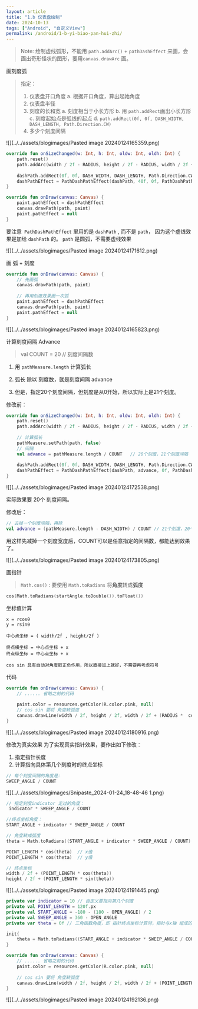 ```yaml
---
layout: article
title: "1.b 仪表盘绘制"
date: 2024-10-13
tags: ["Android", "自定义View"]
permalink: /android/1-b-yi-biao-pan-hui-zhi/
---
```


> Note:
> 绘制虚线弧形，不能用 `path.addArc()` + `pathDashEffect` 来画，会画出奇形怪状的图形，要用`canvas.drawArc` 画。

 画刻度弧
> 指定：
> 1. 仪表盘开口角度
> 	a. 根据开口角度，算出起始角度
> 1. 仪表盘半径
> 2. 刻度的长和宽
> 	a. 刻度相当于小长方形
> 	b. 用 `path.addRect`画出小长方形
> 	c. 刻度起始点是弧线的起点
> 	d. `path.addRect(0f, 0f, DASH_WIDTH, DASH_LENGTH, Path.Direction.CW)`
> 4. 多少个刻度间隔

![](../../assets/blogimages/Pasted image 20240124165359.png)

```kotlin
override fun onSizeChanged(w: Int, h: Int, oldw: Int, oldh: Int) {  
    path.reset()  
    path.addArc(width / 2f - RADIUS, height / 2f - RADIUS, width / 2f + RADIUS, height / 2f + RADIUS, startAngle, 360 - OPEN_ANGLE)  
  
    dashPath.addRect(0f, 0f, DASH_WIDTH, DASH_LENGTH, Path.Direction.CW)  
    dashPathEffect = PathDashPathEffect(dashPath, 40f, 0f, PathDashPathEffect.Style.ROTATE)  
}

override fun onDraw(canvas: Canvas) {     
    paint.pathEffect = dashPathEffect  
    canvas.drawPath(path, paint)  
    paint.pathEffect = null  
}
```

 要注意` PathDashPathEffect` 里用的是 `dashPath` , 而不是 `path`，
 因为这个虚线效果是加给 `dashPath` 的。  `path` 是圆弧，不需要虚线效果
 

![](../../assets/blogimages/Pasted image 20240124171612.png)

 画 弧 + 刻度

```kotlin
override fun onDraw(canvas: Canvas) {  
    // 先画弧  
    canvas.drawPath(path, paint)  
      
    // 再用刻度效果画一次弧  
    paint.pathEffect = dashPathEffect  
    canvas.drawPath(path, paint)  
    paint.pathEffect = null  
}
```

![](../../assets/blogimages/Pasted image 20240124165823.png)

 计算刻度间隔 Advance

> val COUNT = 20  // 刻度间隔数

1. 用 `pathMeasure.length` 计算弧长
2. 弧长 除以 刻度数，就是刻度间隔 advance

3. 但是，指定20个刻度间隔，但刻度是从0开始，所以实际上是21个刻度。

修改前：
```kotlin
override fun onSizeChanged(w: Int, h: Int, oldw: Int, oldh: Int) {  
    path.reset()  
    path.addArc(width / 2f - RADIUS, height / 2f - RADIUS, width / 2f + RADIUS, height / 2f + RADIUS, startAngle, 360 - OPEN_ANGLE)  
  
    // 计算弧长  
    pathMeasure.setPath(path, false)  
    // 间隔  
    val advance = pathMeasure.length / COUNT   // 20个刻度，21个刻度间隔
  
    dashPath.addRect(0f, 0f, DASH_WIDTH, DASH_LENGTH, Path.Direction.CW)  
    dashPathEffect = PathDashPathEffect(dashPath, advance, 0f, PathDashPathEffect.Style.ROTATE)  
}
```

![](../../assets/blogimages/Pasted image 20240124172538.png)

实际效果要 20个 刻度间隔。

修改后：
```kotlin
// 去掉一个刻度间隔，再除
val advance = (pathMeasure.length - DASH_WIDTH) / COUNT // 21个刻度，20个刻度间隔
```

用这样先减掉一个刻度宽度后，COUNT可以是任意指定的间隔数，都能达到效果了。

![](../../assets/blogimages/Pasted image 20240124173805.png)

 画指针

> `Math.cos()` :  要使用 `Math.toRadians` 将**角度**转成**弧度**
```kotlin
cos(Math.toRadians(startAngle.toDouble()).toFloat())
```

 坐标值计算

```
x = rcosθ
y = rsinθ

中心点坐标 = ( width/2f , height/2f )

终点横坐标 = 中心点坐标 + x
终点纵坐标 = 中心点坐标 + x

cos sin 具有自动对角度取正负作用，所以直接加上就好，不需要再考虑符号
```

 代码
```kotlin
override fun onDraw(canvas: Canvas) {  
    // ...... 省略之前的代码
  
    paint.color = resources.getColor(R.color.pink, null)  
    // cos sin 要将 角度转弧度  
    canvas.drawLine(width / 2f, height / 2f, width / 2f + (RADIUS *  cos(Math.toRadians(startAngle.toDouble()).toFloat())), height / 2f + (RADIUS * sin(Math.toRadians(startAngle.toDouble()).toFloat())), paint)
}
```

![](../../assets/blogimages/Pasted image 20240124180916.png)

 修改为真实效果
为了实现真实指针效果，要作出如下修改：
1. 指定指针长度
2. 计算指向具体第几个刻度时的终点坐标

```java
// 每个刻度间隔的角度是:
SWEEP_ANGLE / COUNT
```

![](../../assets/blogimages/Snipaste_2024-01-24_18-48-46 1.png)

```kotlin
// 指定刻度indicator 走过的角度：
 indicator * SWEEP_ANGLE / COUNT

//终点坐标角度：
START_ANGLE + indicator * SWEEP_ANGLE / COUNT

// 角度转成弧度
theta = Math.toRadians((START_ANGLE + indicator * SWEEP_ANGLE / COUNT).toDouble()).toFloat()

POINT_LENGTH * cos(theta)  // x值
POINT_LENGTH * cos(theta)  // y值

// 终点坐标
width / 2f + (POINT_LENGTH * cos(theta))   
height / 2f + (POINT_LENGTH * sin(theta))

```

![](../../assets/blogimages/Pasted image 20240124191445.png)

```kotlin
private var indicator = 10 // 自定义要指向第几个刻度
private val POINT_LENGTH = 120f.px
private val START_ANGLE = -180 - (180 - OPEN_ANGLE) / 2  
private val SWEEP_ANGLE = 360 - OPEN_ANGLE
private var theta = 0f // 三角函数角度，即 指针终点坐标计算时，指针与x轴 组成的角度

init{
	theta = Math.toRadians((START_ANGLE + indicator * SWEEP_ANGLE / COUNT).toDouble()).toFloat()
}

override fun onDraw(canvas: Canvas) {  
    // ...... 省略之前的代码
    paint.color = resources.getColor(R.color.pink, null)  
    
    // cos sin 要将 角度转弧度  
    canvas.drawLine(width / 2f, height / 2f, width / 2f + (POINT_LENGTH * cos(theta)), height / 2f + (POINT_LENGTH * sin(theta)), paint)
}
```

![](../../assets/blogimages/Pasted image 20240124192136.png)

